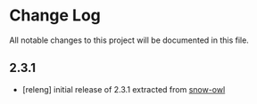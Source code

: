 # Change Log
All notable changes to this project will be documented in this file.

## 2.3.1
- [releng] initial release of 2.3.1 extracted from [snow-owl](https://github.com/b2ihealthcare/snow-owl)